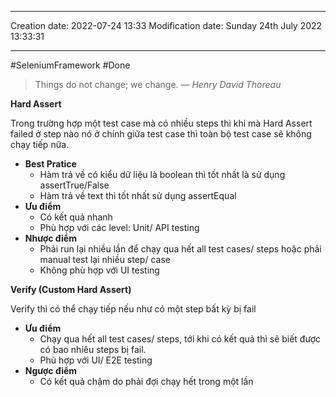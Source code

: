 
----
Creation date: 2022-07-24 13:33
Modification date: Sunday 24th July 2022 13:33:31

----

#SeleniumFramework 
#Done 

> Things do not change; we change.
> — <cite>Henry David Thoreau</cite>


**Hard Assert**

Trong trường hợp một test case mà có nhiều steps thì khi mà Hard Assert failed ở step nào nó ở chính giữa test case thì toàn bộ test case sẽ không chạy tiếp nữa.
* **Best Pratice**
	* Hàm trả về có kiểu dữ liệu là boolean thì tốt nhất là sử dụng assertTrue/False
	* Hàm trả về text thì tốt nhất sử dụng assertEqual
* **Ưu điểm**
	* Có kết quả nhanh
	* Phù hợp với các level: Unit/ API testing
* **Nhược điểm**
	* Phải run lại nhiều lần để chạy qua hết all test cases/ steps hoặc phải manual test lại nhiều step/ case
	* Không phù hợp với UI testing


**Verify (Custom Hard Assert)**

Verify thì có thể chạy tiếp nếu như có một step bất kỳ bị fail
* **Ưu điểm**
	* Chạy qua hết all test cases/ steps, tới khi có kết quả thì sẽ biết được có bao nhiêu steps bị fail.
	* Phù hợp với UI/ E2E testing
* **Ngược điểm**
	* Có kết quả chậm do phải đợi chạy hết trong một lần
